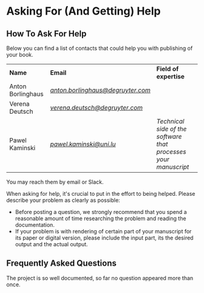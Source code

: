 # Asking For (And Getting) Help

## How To Ask For Help

Below you can find a list of contacts that could help you with publishing of your book.



|  |  |  |
| --- | --- | --- |
| **Name** | **Email** | **Field of expertise** |
| Anton Borlinghaus | *anton.borlinghaus@degruyter.com* |  |
| Verena Deutsch | *verena.deutsch@degruyter.com* |  |
| Pawel Kaminski | *pawel.kaminski@uni.lu* | *Technical side of the software that processes your manuscript* |

You may reach them by email or Slack.

When asking for help, it's crucial to put in the effort to being helped. Please describe your problem as clearly as possible:

* Before posting a question, we strongly recommend that you spend a reasonable amount of time researching the problem and reading the documentation.
* If your problem is with rendering of certain part of your manuscript for its paper or digital version, please include the input part, its the desired output and the actual output.

## Frequently Asked Questions

The project is so well documented, so far no question appeared more than once.

